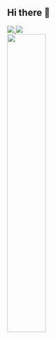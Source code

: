 ## Hi there 👋

<!--
**yangtori0407/yangtori0407** is a ✨ _special_ ✨ repository because its `README.md` (this file) appears on your GitHub profile.

Here are some ideas to get you started:

- 🔭 I’m currently working on ...
- 🌱 I’m currently learning ...
- 👯 I’m looking to collaborate on ...
- 🤔 I’m looking for help with ...
- 💬 Ask me about ...
- 📫 How to reach me: ...
- 😄 Pronouns: ...
- ⚡ Fun fact: ...
-->
<a href="https://github.com/devxb/gitanimals">
  <img src="https://render.gitanimals.org/farms/yangtori0407"/>
</a>
<img src="https://github-readme-stats.vercel.app/api/top-langs/?username=yangtori0407&exclude_repo=dkssud8150.github.io&layout=compact&theme=tokyonight" />
</br>
<img src="https://github-readme-stats.vercel.app/api?username=yangtori0407&theme=tokyonight&show_icons=true" width="42%" />

  

